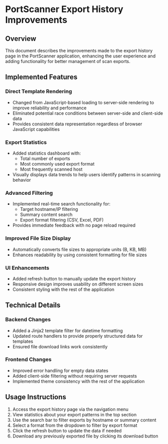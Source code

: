 # PortScanner Export History Improvements

## Overview
This document describes the improvements made to the export history page in the PortScanner application, enhancing the user experience and adding functionality for better management of scan exports.

## Implemented Features

### Direct Template Rendering
- Changed from JavaScript-based loading to server-side rendering to improve reliability and performance
- Eliminated potential race conditions between server-side and client-side data
- Provides consistent data representation regardless of browser JavaScript capabilities

### Export Statistics
- Added statistics dashboard with:
  - Total number of exports
  - Most commonly used export format
  - Most frequently scanned host
- Visually displays data trends to help users identify patterns in scanning behavior

### Advanced Filtering
- Implemented real-time search functionality for:
  - Target hostname/IP filtering
  - Summary content search
  - Export format filtering (CSV, Excel, PDF)
- Provides immediate feedback with no page reload required

### Improved File Size Display
- Automatically converts file sizes to appropriate units (B, KB, MB)
- Enhances readability by using consistent formatting for file sizes

### UI Enhancements
- Added refresh button to manually update the export history
- Responsive design improves usability on different screen sizes
- Consistent styling with the rest of the application

## Technical Details

### Backend Changes
- Added a Jinja2 template filter for datetime formatting
- Updated route handlers to provide properly structured data for templates
- Ensured file download links work consistently

### Frontend Changes
- Improved error handling for empty data states
- Added client-side filtering without requiring server requests
- Implemented theme consistency with the rest of the application

## Usage Instructions
1. Access the export history page via the navigation menu
2. View statistics about your export patterns in the top section
3. Use the search bar to filter exports by hostname or summary content
4. Select a format from the dropdown to filter by export format
5. Click the refresh button to update the data if needed
6. Download any previously exported file by clicking its download button 